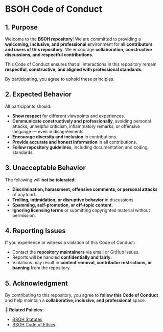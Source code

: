 # BSOH Code of Conduct  

## 1. Purpose  

Welcome to the **BSOH repository**! We are committed to providing a **welcoming, inclusive, and professional** environment for all **contributors and users of this repository**. We encourage **collaboration, constructive discussions, and respectful contributions**.  

This Code of Conduct ensures that all interactions in this repository remain **respectful, constructive, and aligned with professional standards**.  

By participating, you agree to uphold these principles.  

## 2. Expected Behavior  

All participants should:  
- **Show respect** for different viewpoints and experiences.  
- **Communicate constructively and professionally**, avoiding personal attacks, unhelpful criticism, inflammatory remarks, or offensive language — even in disagreements.  
- **Encourage diversity and inclusion** in contributions.  
- **Provide accurate and honest information** in all contributions.  
- **Follow repository guidelines**, including documentation and coding standards.  

## 3. Unacceptable Behavior  

The following will **not be tolerated**:  
- **Discrimination, harassment, offensive comments, or personal attacks** of any kind.  
- **Trolling, intimidation, or disruptive behavior** in discussions.  
- **Spamming, self-promotion, or off-topic content**.  
- **Ignoring licensing terms** or submitting copyrighted material without permission.  

## 4. Reporting Issues  

If you experience or witness a violation of this Code of Conduct:  
- Contact the **repository maintainers** via email or GitHub issues.  
- Reports will be handled **confidentially and fairly**.  
- Violations may result in **content removal, contributor restrictions, or banning** from the repository.  

## 5. Acknowledgment  

By contributing to this repository, you agree to **follow this Code of Conduct** and help maintain a **collaborative, inclusive, and professional** space.  

📌 **Related Policies:**  
- [BSOH Statutes](docs/statutes.md)  
- [BSOH Code of Ethics](docs/code_of_ethics.md)  
